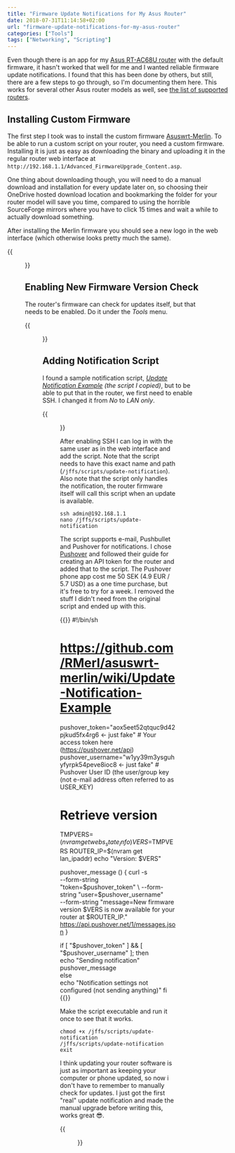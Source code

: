 ```yaml
---
title: "Firmware Update Notifications for My Asus Router"
date: 2018-07-31T11:14:58+02:00
url: "firmware-update-notifications-for-my-asus-router"
categories: ["Tools"]
tags: ["Networking", "Scripting"]
---
```


Even though there is an app for my [Asus RT-AC68U router][6] with the default firmware, it hasn't worked that well for me and I wanted reliable firmware update notifications. I found that this has been done by others, but still, there are a few steps to go through, so I'm documenting them here. This works for several other Asus router models as well, see [the list of supported routers][8].

## Installing Custom Firmware
The first step I took was to install the custom firmware [Asuswrt-Merlin][1]. To be able to run a custom script on your router, you need a custom firmware. Installing it is just as easy as downloading the binary and uploading it in the regular router web interface at `http://192.168.1.1/Advanced_FirmwareUpgrade_Content.asp`.

One thing about downloading though, you will need to do a manual download and installation for every update later on, so choosing their OneDrive hosted download location and bookmarking the folder for your router model will save you time, compared to using the horrible SourceForge mirrors where you have to click 15 times and wait a while to actually download something.

After installing the Merlin firmware you should see a new logo in the web interface (which otherwise looks pretty much the same).

{{<figure link="/images/asus-firmware-upload.png" src="/images/asus-firmware-upload.png" alt="Asus router web interface for uploading and applying a firmware update" class="image-border" caption="Install custom router firmware">}}

## Enabling New Firmware Version Check

The router's firmware can check for updates itself, but that needs to be enabled. Do it under the _Tools_ menu.

{{<figure link="/images/asus-update-notification-enabling.png" src="/images/asus-update-notification-enabling.png" alt="Asus router web interface for enabling firmware version check" class="image-border" caption="Enable firmware version check">}}

## Adding Notification Script

I found a sample notification script, _[Update Notification Example][2] (the script I copied)_, but to be able to put that in the router, we first need to enable SSH. I changed it from _No_ to _LAN only_.

{{<figure src="/images/asus-enable-sshd.png" alt="Asus router web interface for enabling SSHD" class="image-border" caption="Enable router SSH access">}}

After enabling SSH I can log in with the same user as in the web interface and add the script. Note that the script needs to have this exact name and path (`/jffs/scripts/update-notification`). Also note that the script only handles the notification, the router firmware itself will call this script when an update is available.

```
ssh admin@192.168.1.1
nano /jffs/scripts/update-notification
```

The script supports e-mail, Pushbullet and Pushover for notifications. I chose [Pushover][9] and followed their guide for creating an API token for the router and added that to the script. The Pushover phone app cost me 50 SEK (4.9 EUR / 5.7 USD) as a one time purchase, but it's free to try for a week. I removed the stuff I didn't need from the original script and ended up with this.

{{<highlight bash>}}
#!/bin/sh
# https://github.com/RMerl/asuswrt-merlin/wiki/Update-Notification-Example

pushover_token="aox5eet52qtquc9d42pjkud5fx4rg6 <- just fake"      # Your access token here (https://pushover.net/api)
pushover_username="w1yy39m3ysguhyfyrpk54peve8ioc8 <- just fake"   # Pushover User ID (the user/group key (not e-mail address often referred to as USER_KEY)

# Retrieve version
TMPVERS=$(nvram get webs_state_info)
VERS=$TMPVERS
ROUTER_IP=$(nvram get lan_ipaddr)
echo "Version: $VERS"

pushover_message () {
  curl -s \
    --form-string "token=$pushover_token" \
    --form-string "user=$pushover_username" \
    --form-string "message=New firmware version $VERS is now available for your router at $ROUTER_IP." \
    https://api.pushover.net/1/messages.json
}

if [ "$pushover_token" ] && [ "$pushover_username" ]; then          
  echo "Sending notification"                                       
  pushover_message                                                  
else                                                                
  echo "Notification settings not configured (not sending anything)"
fi                                                                  
{{</highlight>}}

Make the script executable and run it once to see that it works. 

```
chmod +x /jffs/scripts/update-notification
/jffs/scripts/update-notification
exit
```

I think updating your router software is just as important as keeping your computer or phone updated, so now i don't have to remember to manually check for updates. I just got the first "real" update notification and made the manual upgrade before writing this, works great 😎.

{{<figure link="/images/pushover-router-notifications.jpg" src="/images/pushover-router-notifications.jpg" alt="Router firmware update notifications in Pushover app on iPhone" class="image-border" caption="Router firmware update notification on my phone">}}

[1]: https://asuswrt.lostrealm.ca/
[2]: https://github.com/RMerl/asuswrt-merlin/wiki/Update-Notification-Example
[3]: https://onedrive.live.com/?authkey=%21AJLLKAY--4EBqDo&id=CCE5625ED3599CE0%211444&cid=CCE5625ED3599CE0
[4]: http://192.168.1.1/Tools_OtherSettings.asp#fwcheck
[5]: http://192.168.1.1/Advanced_System_Content.asp
[6]: https://www.asus.com/Networking/RTAC68U/
[7]: https://asuswrt.lostrealm.ca/download
[8]: https://asuswrt.lostrealm.ca/about
[9]: https://pushover.net/